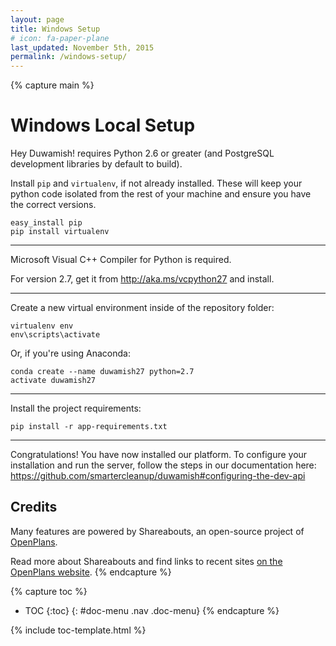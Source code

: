 ```yaml
---
layout: page
title: Windows Setup
# icon: fa-paper-plane
last_updated: November 5th, 2015
permalink: /windows-setup/
---
```


{% capture main %}
# Windows Local Setup

Hey Duwamish! requires Python 2.6 or greater  (and PostgreSQL development libraries by default to build).

Install `pip` and `virtualenv`, if not already installed. These will keep your python code isolated from the rest of your machine and ensure you have the correct versions.
```
easy_install pip
pip install virtualenv
```


---

Microsoft Visual C++ Compiler for Python is required.

For version 2.7, get it from http://aka.ms/vcpython27 and install.

---


Create a new virtual environment inside of the repository folder:
```
virtualenv env
env\scripts\activate
```

Or, if you're using Anaconda:
```
conda create --name duwamish27 python=2.7
activate duwamish27
```

---

Install the project requirements:
```
pip install -r app-requirements.txt
```


---

Congratulations! You have now installed our platform. To configure your installation and run the server, follow the steps in our documentation here: https://github.com/smartercleanup/duwamish#configuring-the-dev-api

## Credits

Many features are powered by Shareabouts, an open-source project of [OpenPlans](http://openplans.org).

Read more about Shareabouts and find links to recent sites [on the OpenPlans website](http://openplans.org/shareabouts/).
{% endcapture %}

{% capture toc %}
* TOC
{:toc}
{: #doc-menu .nav .doc-menu}
{% endcapture %}


{% include toc-template.html %}

